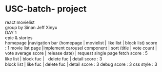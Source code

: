 # USC-batch- project 
 react movielist  
group by Sinan Jeff Xinyu  
DAY 1     
epic  & stories  
homepage  |navigation bar (homepage | movielist | like list | block list)   score : 1
movie list page |implement carousel component | sort (title | vote count | vote average score | release date) | request single page fetch  score : 5  
like list | block fuc |　delete fuc | detail   score : 3  
block list | like fuc | delete fuc | detail  score : 3
debug score : 3
css style : 3
